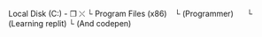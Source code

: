  Local Disk (C:)               - ❐ ⤬
└   Program Files (x86)
⠀└   (Programmer)
⠀⠀└   (Learning replit)
         └   (And codepen)
